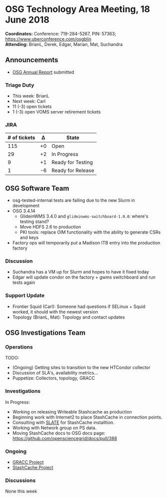 # OSG Technology Area Meeting, 18 June 2018

**Coordinates:** Conference: 719-284-5267, PIN: 57363; <https://www.uberconference.com/osgblin>  
**Attending:** BrianL, Derek, Edgar, Marian, Mat, Suchandra


## Announcements

-   [OSG Annual Report](http://osg-docdb.opensciencegrid.org/cgi-bin/ShowDocument?docid=1271) submitted


### Triage Duty

-   This week: BrianL
-   Next week: Carl
-   11 (-3) open tickets
-   1 (-3) open VOMS server retirement tickets


### JIRA

| # of tickets | &Delta; | State             |
|------------ |------- |----------------- |
| 115          | +0      | Open              |
| 29           | +2      | In Progress       |
| 9            | +1      | Ready for Testing |
| 1            | -6      | Ready for Release |


## OSG Software Team

-   osg-tested-internal tests are failing due to the new Slurm in development
-   OSG 3.4.14  
    -   GlideinWMS 3.4.0 and `glideinwms-switchboard-1.0.0`: where's testing stand?
    -   Move HDFS 2.6 to production
    -   PKI tools: replace OIM functionality with the ability to generate CSRs and keys
-   Factory ops will temporarily put a Madison ITB entry into the production factory


### Discussion

-   Suchandra has a VM up for Slurm and hopes to have it fixed today
-   Edgar will update condor on the factory + gwms switchboard and run tests again


### Support Update

-   Frontier Squid (Carl): Someone had questions if SELinux + Squid worked, it should with the newest version
-   Topology (BrianL, Mat): Topology and contact updates

## OSG Investigations Team


### Operations

TODO:  

-   (Ongoing) Getting sites to transition to the new HTCondor collector
-   Discussion of SLA's, availability metrics&#x2026;
-   Puppetize: Collectors, topology, GRACC

### Investigations

In Progress:

-   Working on releasing Writeable Stashcache as production
-   Beginning work with Internet2 to place StashCache in connection points.
-   Consulting with [SLATE](http://slateci.io/) for StashCache installtion.
-   Working with Network group on PS data.
-   Moving StashCache docs to OSG docs page: https://github.com/opensciencegrid/docs/pull/388

### Ongoing

-   [GRACC Project](https://jira.opensciencegrid.org/projects/GRACC/)
-   [StashCache Project](https://opensciencegrid.org/docs/data/stashcache/overview/)


### Discussions

None this week
